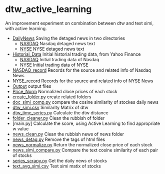# dtw_active_learning
An improvement experiment on combination between dtw and text simi, with active learning.
* [DailyNews](./DailyNews) Saving the detaged news in two directories
  * [NASDAQ](./DailyNews/NASDAQ) Nasdaq detaged news text
  * [NYSE](./DailyNews/NYSE) NYSE detaged news text
* [Historial_Data](./History_Data) Initial historial trading data, from Yahoo Finance
  * [NASDAQ](./History_Data/NASDAQ) Initial trading data of Nasdaq
  * [NYSE](./History_Data/NYSE) Initial trading data of NYSE
* [NASDAQ_record](./NASDAQ_record) Records for the source and related info of Nasdaq News
* [NYSE_record](./NYSE_record) Records for the source and related info of NYSE News
* [Output](./Output) output files
* [Price_Norm](./Price_Norm) Normalized close prices of each stock
* [create_folder.py](create_folder.py) create related folders
* [doc_simi_comp.py](doc_simi_comp.py) compare the cosine similarity of stockes daily news
* [dtw_simi.csv](dtw_simi.csv) Similarity Matrix of dtw
* [dtw_time_series.py](dtw_time_series.py) Calculate the dtw distance
* [folder_cleaner.py](folder_cleaner.py) Clean the rubbish of folder
* [main.py] Calculate the score, using Active Learning to find appropriate w value
* [news_clean.py](folder_cleaner.py) Clean the rubbish news of  news  folder
* [news_detag.py](news_detag.py) Remove the tags of html files
* [news_normalize.py](news_normalize.py) Return the normalized close price of each stock
* [news_simi_compare.py](news_simi_compare.py) Compare the text cosine similarity of each pair of  stocks
* [series_scrapy.py](series_scrapy.py) Get the daily news of stocks
* [text_avg_simi.csv](text_avg_simi.csv) Text simi matix of stocks
